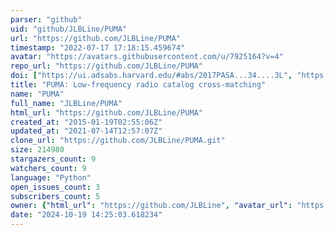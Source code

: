 ```yaml
---
parser: "github"
uid: "github/JLBLine/PUMA"
url: "https://github.com/JLBLine/PUMA"
timestamp: "2022-07-17 17:18:15.459674"
avatar: "https://avatars.githubusercontent.com/u/7925164?v=4"
repo_url: "https://github.com/JLBLine/PUMA"
doi: ["https://ui.adsabs.harvard.edu/#abs/2017PASA...34....3L", "https://ui.adsabs.harvard.edu/abs/2018ascl.soft07022L/abstract"]
title: "PUMA: Low-frequency radio catalog cross-matching"
name: "PUMA"
full_name: "JLBLine/PUMA"
html_url: "https://github.com/JLBLine/PUMA"
created_at: "2015-01-19T02:55:06Z"
updated_at: "2021-07-14T12:57:07Z"
clone_url: "https://github.com/JLBLine/PUMA.git"
size: 214980
stargazers_count: 9
watchers_count: 9
language: "Python"
open_issues_count: 3
subscribers_count: 5
owner: {"html_url": "https://github.com/JLBLine", "avatar_url": "https://avatars.githubusercontent.com/u/7925164?v=4", "login": "JLBLine", "type": "User"}
date: "2024-10-19 14:25:03.618234"
---
```

